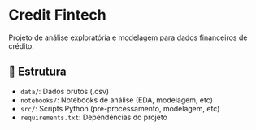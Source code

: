 # Credit Fintech

Projeto de análise exploratória e modelagem para dados financeiros de crédito.

## 📁 Estrutura

- `data/`: Dados brutos (.csv)
- `notebooks/`: Notebooks de análise (EDA, modelagem, etc)
- `src/`: Scripts Python (pré-processamento, modelagem, etc)
- `requirements.txt`: Dependências do projeto



